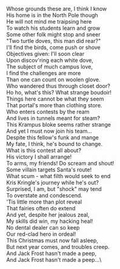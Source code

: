Whose grounds these are, I think I know\
His home is in the North Pole though\
He will not mind me traipsing here\
To watch his students learn and grow\
Some other folk might stop and sneer\
"Two turtle doves, this man did rear?"\
I'll find the birds, come push or shove\
Objectives given: I'll soon clear\
Upon discov'ring each white dove,\
The subject of much campus love,\
I find the challenges are more\
Than one can count on woolen glove.\
Who wandered thus through closet door?\
Ho ho, what's this? What strange boudoir!\
Things here cannot be what they seem\
That portal's more than clothing store.\
Who enters contests by the ream\
And lives in tunnels meant for steam?\
This Krampus bloke seems rather strange\
And yet I must now join his team...\
Despite this fellow's funk and mange\
My fate, I think, he's bound to change.\
What is this contest all about?\
His victory I shall arrange!\
To arms, my friends! Do scream and shout!\
Some villain targets Santa's route!\
What scum - what filth would seek to end\
Kris Kringle's journey while he's out?\
Surprised, I am, but "shock" may tend\
To overstate and condescend.\
'Tis little more than plot reveal\
That fairies often do extend\
And yet, despite her jealous zeal,\
My skills did win, my hacking heal!\
No dental dealer can so keep\
Our red-clad hero in ordeal!\
This Christmas must now fall asleep,\
But next year comes, and troubles creep.\
And Jack Frost hasn't made a peep,\
And Jack Frost hasn't made a peep...\